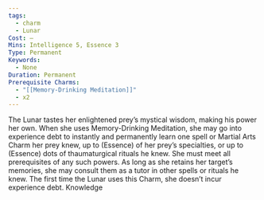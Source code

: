 ```yaml
---
tags:
  - charm
  - Lunar
Cost: —
Mins: Intelligence 5, Essence 3
Type: Permanent
Keywords:
  - None
Duration: Permanent
Prerequisite Charms:
  - "[[Memory-Drinking Meditation]]"
  - x2
---
```

The Lunar tastes her enlightened prey’s mystical wisdom, making his power her own. When she uses Memory-Drinking Meditation, she may go into experience debt to instantly and permanently learn one spell or Martial Arts Charm her prey knew, up to (Essence) of her prey’s specialties, or up to (Essence) dots of thaumaturgical rituals he knew. She must meet all prerequisites of any such powers. As long as she retains her target’s memories, she may consult them as a tutor in other spells or rituals he knew. The first time the Lunar uses this Charm, she doesn’t incur experience debt. Knowledge